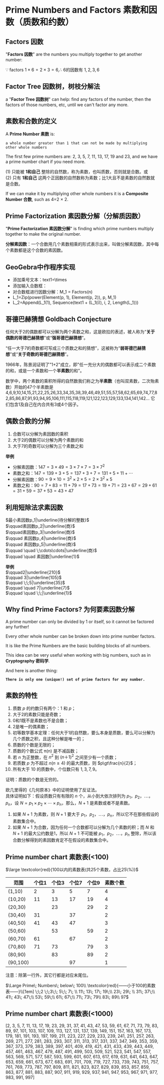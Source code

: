 # Prime Numbers and Factors 素数和因数（质数和约数）

## Factors 因数

"**Factors 因数**" are the numbers you multiply together to get another number:

$\because$ factors $1 \times 6=2\times3=6, \therefore$ 6的因数有 $1,2,3,6$

## Factor Tree 因数树，树枝分解法

a "**Factor Tree 因数树**" can help: find any factors of the number, then the factors of those numbers, etc, until we can't factor any more.

## 素数和合数的定义

A **Prime Number 素数** is:

    a whole number greater than 1 that can not be made by multiplying other whole numbers

The first few prime numbers are: 2, 3, 5, 7, 11, 13, 17, 19 and 23, and we have a prime number chart if you need more.  

(1) 只能被 **1和自己** 整除的自然数，称为素数，也叫质数，否则就是合数。或    
(2) 只有 **1和自己** 这两个正因数的自然数称为素数；比1大且不是素数的自然数就是合数。 

If we can make it by multiplying other whole numbers it is a **Composite Number 合数**, such as 4=2 $\times$ 2.

## Prime Factorization 素因数分解（分解质因数）

"**Prime Factorization 素因数分解**" is finding which prime numbers multiply together to make the original number.

**分解素因数**：一个合数用几个素数相乘的形式表示出来，叫做分解素因数，其中每个素数都是这个合数的素因数。

## GeoGebra中作程序实现

- 添加乘号文本：text1=\times
- 添加输入合数框：
- 对合数框进行因数分解：M_1 = Factors(n)
- L_1=Zip(power(Element(p, 1), Element(p, 2)), p, M_1)
- L_2=Append(L_1(1), Sequence(text1 + (L_1(i)), i, 2, Length(L_1)))

## 哥德巴赫猜想 Goldbach Conjecture

任何大于2的偶数都可以分解为两个素数之和，这是欧拉的表述，被人称为“**关于偶数的哥德巴赫猜想**”或“**强哥德巴赫猜想**”。

“任一大于7的奇数都可写成三个质数之和的猜想”，这被称为“**弱哥德巴赫猜想**”或“**关于奇数的哥德巴赫猜想**”。

1966年，陈景润证明了"1+2"成立，即"任一充分大的偶数都可以表示成二个素数的和，或是一个素数和一个**半素数**的和"。

数学中，两个素数的乘积所得的自然数我们称之为**半素数**（也叫双素数，二次殆素数）开始的47个半素数是4,6,9,10,14,15,21,22,25,26,33,34,35,38,39,46,49,51,55,57,58,62,65,69,74,77,82,85,86,87,91,93,94,95,106,111,115,118,119,121,122,123,129,133,134,141,142... 它们包含1及自己在内合共有3或4个因子。

## 偶数合数的分解

1. 合数可以分解为素因数的乘积
2. 大于2的偶数可以分解为两个素数的和
3. 大于7的奇数可以分解为三个素数之和

**举例**     
- 分解素因数：$147 = 3 \times 49= 3\times 7\times 7 = 3\times 7^2$
- 素数之和：$147=139+3+5=137+3+7=131+5+11+\cdots$
- 分解素因数：$90 = 9 \times 10 = 3^2 \times 2\times 5=2\times 3^2 \times 5$
- 素数之和：$90=7+83=11+79=17+73=19+71=23+67=29+61=31+59=37+53=43+47$

## 利用短除法求素因数

$最小素因数p_1|\underline{待分解的整数}$  
$\qquad素因数p_2|\underline{商}$  
$\qquad素因数p_3|\underline{商}$  
$\qquad 素因数p_4|\underline{商}$  
$\qquad 素因数p_5|\underline{商}$  
$\qquad \quad \;\cdots\cdots|\underline{商}$  
$\qquad \quad 素因数|\underline{1}$  

**举例**   
$\qquad2|\underline{210}$  
$\qquad 3|\underline{105}$  
$\qquad \;\;5|\underline{35}$  
$\qquad \quad 7|\underline{7}$  
$\qquad \quad \;\;|\underline{1}$  
## Why find Prime Factors? 为何要素因数分解

A prime number can only be divided by 1 or itself, so it cannot be factored any further!

Every other whole number can be broken down into prime number factors.

It is like the Prime Numbers are the basic building blocks of all numbers.

This idea can be very useful when working with big numbers, such as in **Cryptography 密码学**.

And here is another thing:

**`There is only one (unique!) set of prime factors for any number.`**

## 素数的特性

1. 质数 $p$ 的约数只有两个：$1$ 和 $p$；
2. 大于2的素数只能是奇数；
3. 0和1既不是素数也不是合数；
4. 2是唯一的偶素数；
5. 初等数学基本定理：任何大于1的自然数，要么本身是质数，要么可以分解为几个质数之积，且这种分解是唯一的；
6. 质数的个数是无限的；
7. 质数的个数公式 π(n) 是不减函数；
8. 若 $n$ 为正整数，在 $n^2$ 到 $(n＋1)^2$ 之间至少有一个质数；
9. 若质数 $p$ 为不超过 $n(n≥4)$ 的最大质数，则 $p\gt\frac{n}{2}$；
10. 所有大于 $10$ 的质数中，个位数只有 $1,3,7,9$。

证明：质数的个数是无穷的。

欧几里得的《几何原本》中的证明使用了反证法。  
具体证明如下：假设质数只有有限的 $n$ 个，从小到大依次排列为 $p_1，p_2，\cdots，p_n$，设 $N=p_1×p_2×\cdots×p_n$，那么，$N+1$ 是素数或者不是素数。

1. 如果 $N+1$ 为素数，则 $N+1$ 要大于 $p_1，p_2，\cdots，p_n$，所以它不在那些假设的素数集合中。
2. 如果 $N+1$ 为合数，因为任何一个合数都可以分解为几个素数的积；而 $N$ 和 $N+1$ 的最大公约数是1，所以 $N+1$ 不可能被 $p_1，p_2，\cdots，p_n$ 整除，所以该合数分解得到的素因数肯定不在假设的素数集合中。

## Prime number chart 素数表(<100)

$\large \textcolor{red}{100以内的素数表(共25个素数，占比25\%)}$

|范围|个位1|个位3|个位7|个位9|素数个数|
|---|---|---|---|---|---|
|(1,10)|2|3|5|7|4|
|(10,20)|11|13|17|19|4|
|(20,30)||23||29|2|
|(30,40)|31||37||2|
|(40,50)|41|43|47||3|
|(50,60)||53||59|2|
|(60,70)|61||67||2|
|(70,80)|71|73||79|3|
|(80,90)||83||89|2|
|(90,100)|||97||1|

注意：除第一行外，其它行都是对应末尾位。

$\Large Prime\; Numbers\; below\; 100\\ \textcolor{red}{——小于100的素数表——}\\[1em]
 \;\;2 \;\;3\;\; 5\;\; 7\; \\
 11\; 13\; 17\; 19\;\\ 
 23\; 29\; \\
 31\; 37\;\\
 41\; 43\; 47\;\\ 
 53\; 59\;\\ 
 61\; 67\;\\ 
 71\; 73\; 79\\ 
 83\; 89\\ 
 97$

## Prime number chart 素数表(<1000)

[2, 3, 5, 7, 11, 13, 17, 19, 23, 29, 31, 37, 41, 43, 47, 53, 59, 61, 67, 71, 73, 79, 83, 89, 97, 101, 103, 107, 109, 113, 127, 131, 137, 139, 149, 151, 157, 163, 167, 173, 179, 181, 191, 193, 197, 199, 211, 223, 227, 229, 233, 239, 241, 251, 257, 263, 269, 271, 277, 281, 283, 293, 307, 311, 313, 317, 331, 337, 347, 349, 353, 359, 367, 373, 379, 383, 389, 397, 401, 409, 419, 421, 431, 433, 439, 443, 449, 457, 461, 463, 467, 479, 487, 491, 499, 503, 509, 521, 523, 541, 547, 557, 563, 569, 571, 577, 587, 593, 599, 601, 607, 613, 617, 619, 631, 641, 643, 647, 653, 659, 661, 673, 677, 683, 691, 701, 709, 719, 727, 733, 739, 743, 751, 757, 761, 769, 773, 787, 797, 809, 811, 821, 823, 827, 829, 839, 853, 857, 859, 863, 877, 881, 883, 887, 907, 911, 919, 929, 937, 941, 947, 953, 967, 971, 977, 983, 991, 997]